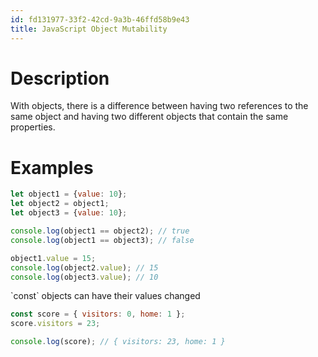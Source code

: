 ```yaml
---
id: fd131977-33f2-42cd-9a3b-46ffd58b9e43
title: JavaScript Object Mutability
---
```


# Description

With objects, there is a difference between having two references to the
same object and having two different objects that contain the same
properties.

# Examples

``` javascript
let object1 = {value: 10};
let object2 = object1;
let object3 = {value: 10};

console.log(object1 == object2); // true
console.log(object1 == object3); // false

object1.value = 15;
console.log(object2.value); // 15
console.log(object3.value); // 10
```

\`const\` objects can have their values changed

``` javascript
const score = { visitors: 0, home: 1 };
score.visitors = 23;

console.log(score); // { visitors: 23, home: 1 }
```
